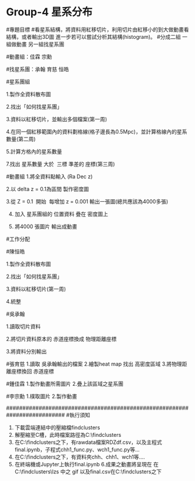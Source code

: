 # Group-4 星系分布
#專題目標
#看星系結構，將資料用紅移切片，利用切片由紅移小的到大做動畫看結構，或者輸出3D圖 進一步若可以嘗試分析其結構(histogram)。
#分成二組 一組做動畫 另一組找星系團

#動畫組：佳霖 宗勳

#找星系團：承翰 育慈 恒皓

#星系團組


1.製作全資料散布圖


2.找出「如何找星系團」


3.資料以紅移切片，並輸出多個檔案(第一周) 


4.在同一個紅移範圍內的資料劃格線(格子邊長為0.5Mpc)，並計算格線內的星系數量(第二周)


5.計算方格內的星系數量


7.找出 星系數量 大於  三標 準差的 座標(第三周)



#動畫組
1.將全資料點輸入 (Ra Dec z)


2.以 delta z = 0.1為區間 製作密度圖


3.從 Z = 0.1  開始  每增加 z = 0.001 輸出一張圖(總共應該為4000多張)


4. 加入 星系團組的 位置資料 疊在 密度圖上


4. 將4000 張圖片 輸出成動畫




#工作分配



#陳恒皓


1.製作全資料散布圖


2.找出「如何找星系團」


3.資料以紅移切片(第一周)


4.統整

#吳承翰


1.讀取切片資料


2.將切片資料原本的 赤道座標換成 物理距離座標


3.將資料分別輸出

#張育慈
1.讀取 吳承翰輸出的檔案
2.繪製heat map 找出 高密度區域
3.將物理距離座標換回 赤道座標

#鍾佳霖
1.製作動畫所需圖片
2.疊上該區域之星系團

#李宗勳
1.樸取圖片
2.製作動畫

##########################################################################
#執行須知
1. 下載雲端連結中的壓縮檔findclusters
2. 解壓縮至C槽，此時檔案路徑為C:\\findclusters
3. 在C:\\findclusters之下，有rawdata檔案RDZdf.csv，以及主程式final.ipynb，子程式chh1_func.py、wch1_func.py等...
4. 在C:\\findclusters之下，有資料夾chh、chh1、wch1等....
5. 在終端機或Jupyter上執行final.ipynb
6.成果之動畫將呈現在 在C:\\findclusters\\lzs 中之 gif  以及final.csv在C:\\findclusters之下



